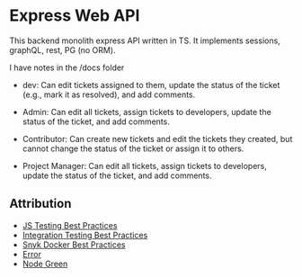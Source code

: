 # Express Web API 

This backend monolith express API written in TS. It implements sessions, graphQL, rest, PG (no ORM).

I have notes in the /docs folder

- dev: Can edit tickets assigned to them, update the status of the ticket (e.g., mark it as resolved), and add comments.

- Admin: Can edit all tickets, assign tickets to developers, update the status of the ticket, and add comments.

- Contributor: Can create new tickets and edit the tickets they created, but cannot change the status of the ticket or assign it to others.

- Project Manager: Can edit all tickets, assign tickets to developers, update the status of the ticket, and add comments.

## Attribution

- [JS Testing Best Practices](https://github.com/goldbergyoni/javascript-testing-best-practices)
- [Integration Testing Best Practices](https://github.com/testjavascript/nodejs-integration-tests-best-practices)
- [Snyk Docker Best Practices](https://snyk.io/blog/10-best-practices-to-containerize-nodejs-web-applications-with-docker/)
- [Error](https://stackoverflow.com/questions/783818)
- [Node Green](https://node.green/)
